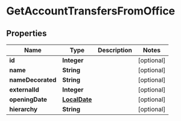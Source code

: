

# GetAccountTransfersFromOffice

## Properties

Name | Type | Description | Notes
------------ | ------------- | ------------- | -------------
**id** | **Integer** |  |  [optional]
**name** | **String** |  |  [optional]
**nameDecorated** | **String** |  |  [optional]
**externalId** | **Integer** |  |  [optional]
**openingDate** | [**LocalDate**](LocalDate.md) |  |  [optional]
**hierarchy** | **String** |  |  [optional]



